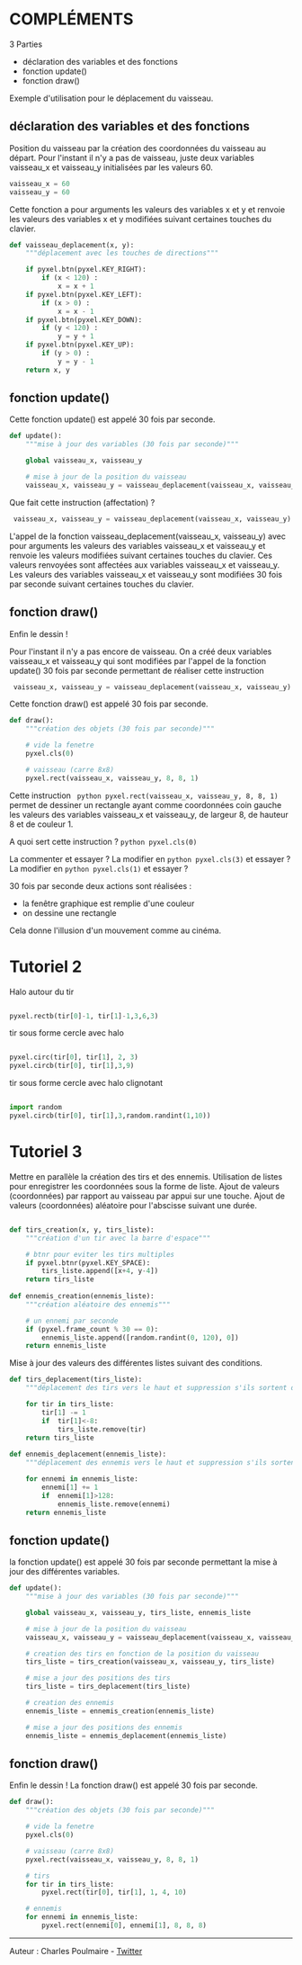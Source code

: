 # COMPLÉMENTS

3 Parties 
- déclaration des variables et des fonctions
- fonction update()
- fonction draw()

Exemple d'utilisation pour le déplacement du vaisseau.

## déclaration des variables et des fonctions 
Position du vaisseau par la création des coordonnées du vaisseau au départ.
Pour l'instant il n'y a pas de vaisseau, juste deux variables vaisseau_x et vaisseau_y
initialisées par les valeurs 60.

``` python
vaisseau_x = 60
vaisseau_y = 60
```

Cette fonction a pour arguments les valeurs des variables x et y et renvoie les valeurs des variables x et y
modifiées suivant certaines touches du clavier.
``` python
def vaisseau_deplacement(x, y):
    """déplacement avec les touches de directions"""

    if pyxel.btn(pyxel.KEY_RIGHT):
        if (x < 120) :
            x = x + 1
    if pyxel.btn(pyxel.KEY_LEFT):
        if (x > 0) :
            x = x - 1
    if pyxel.btn(pyxel.KEY_DOWN):
        if (y < 120) :
            y = y + 1
    if pyxel.btn(pyxel.KEY_UP):
        if (y > 0) :
            y = y - 1
    return x, y
```
## fonction update()

Cette fonction update() est appelé 30 fois par seconde. 
``` python
def update():
    """mise à jour des variables (30 fois par seconde)"""

    global vaisseau_x, vaisseau_y

    # mise à jour de la position du vaisseau
    vaisseau_x, vaisseau_y = vaisseau_deplacement(vaisseau_x, vaisseau_y)
```

Que fait cette instruction (affectation) ?

``` python   
 vaisseau_x, vaisseau_y = vaisseau_deplacement(vaisseau_x, vaisseau_y)
 ```
 
L'appel de la fonction vaisseau_deplacement(vaisseau_x, vaisseau_y) avec pour arguments les valeurs des variables 
vaisseau_x et vaisseau_y et renvoie les valeurs modifiées suivant certaines touches du clavier. 
Ces valeurs renvoyées sont affectées aux variables vaisseau_x et vaisseau_y.
Les valeurs des variables vaisseau_x et vaisseau_y sont modifiées 30 fois par seconde suivant certaines touches du clavier.

## fonction draw()
Enfin le dessin !
 
Pour l'instant il n'y a pas encore de vaisseau. On a créé deux variables vaisseau_x et vaisseau_y qui sont
modifiées par l'appel de la fonction update() 30 fois par seconde permettant de réaliser cette instruction 
``` python   
 vaisseau_x, vaisseau_y = vaisseau_deplacement(vaisseau_x, vaisseau_y)
 ```
 
Cette fonction draw() est appelé 30 fois par seconde.

``` python 
def draw():
    """création des objets (30 fois par seconde)"""

    # vide la fenetre
    pyxel.cls(0)

    # vaisseau (carre 8x8)
    pyxel.rect(vaisseau_x, vaisseau_y, 8, 8, 1)
 ```

Cette instruction ``` python pyxel.rect(vaisseau_x, vaisseau_y, 8, 8, 1)``` permet 
de dessiner un rectangle ayant comme coordonnées coin gauche les valeurs des variables vaisseau_x et vaisseau_y,
de largeur 8, de hauteur 8 et de couleur 1.

A quoi sert cette instruction ? 
``` python pyxel.cls(0) ```

La commenter et essayer ?
La modifier en ``` python pyxel.cls(3) ``` et essayer ?
La modifier en ``` python pyxel.cls(1) ``` et essayer ?

30 fois par seconde deux actions sont réalisées :
- la fenêtre graphique est remplie d'une couleur
- on dessine une rectangle

Cela donne l'illusion d'un mouvement comme au cinéma.
 
# Tutoriel 2

Halo autour du tir
``` python

pyxel.rectb(tir[0]-1, tir[1]-1,3,6,3)

```

tir sous forme cercle avec halo

``` python

pyxel.circ(tir[0], tir[1], 2, 3)
pyxel.circb(tir[0], tir[1],3,9)

```

tir sous forme cercle avec halo clignotant
``` python

import random
pyxel.circb(tir[0], tir[1],3,random.randint(1,10))

```

# Tutoriel 3

Mettre en parallèle la création des tirs et des ennemis.
Utilisation de listes pour enregistrer les coordonnées sous la forme de liste.
Ajout de valeurs (coordonnées) par rapport au vaisseau par appui sur une touche.
Ajout de valeurs (coordonnées) aléatoire pour l'abscisse suivant une durée.

``` python

def tirs_creation(x, y, tirs_liste):
    """création d'un tir avec la barre d'espace"""

    # btnr pour eviter les tirs multiples
    if pyxel.btnr(pyxel.KEY_SPACE):
        tirs_liste.append([x+4, y-4])
    return tirs_liste
	
def ennemis_creation(ennemis_liste):
    """création aléatoire des ennemis"""

    # un ennemi par seconde
    if (pyxel.frame_count % 30 == 0):
        ennemis_liste.append([random.randint(0, 120), 0])
    return ennemis_liste
```

Mise à jour des valeurs des différentes listes suivant des conditions.

``` python
def tirs_deplacement(tirs_liste):
    """déplacement des tirs vers le haut et suppression s'ils sortent du cadre"""

    for tir in tirs_liste:
        tir[1] -= 1
        if  tir[1]<-8:
            tirs_liste.remove(tir)
    return tirs_liste
	
def ennemis_deplacement(ennemis_liste):
    """déplacement des ennemis vers le haut et suppression s'ils sortent du cadre"""

    for ennemi in ennemis_liste:
        ennemi[1] += 1
        if  ennemi[1]>128:
            ennemis_liste.remove(ennemi)
    return ennemis_liste
```

## fonction update()
la fonction update() est appelé 30 fois par seconde permettant la mise à jour des différentes variables.

``` python
def update():
    """mise à jour des variables (30 fois par seconde)"""

    global vaisseau_x, vaisseau_y, tirs_liste, ennemis_liste

    # mise à jour de la position du vaisseau
    vaisseau_x, vaisseau_y = vaisseau_deplacement(vaisseau_x, vaisseau_y)

    # creation des tirs en fonction de la position du vaisseau
    tirs_liste = tirs_creation(vaisseau_x, vaisseau_y, tirs_liste)

    # mise a jour des positions des tirs
    tirs_liste = tirs_deplacement(tirs_liste)

    # creation des ennemis
    ennemis_liste = ennemis_creation(ennemis_liste)

    # mise a jour des positions des ennemis
    ennemis_liste = ennemis_deplacement(ennemis_liste) 
```

## fonction draw()
Enfin le dessin !
La fonction draw() est appelé 30 fois par seconde.
``` python
def draw():
    """création des objets (30 fois par seconde)"""

    # vide la fenetre
    pyxel.cls(0)

    # vaisseau (carre 8x8)
    pyxel.rect(vaisseau_x, vaisseau_y, 8, 8, 1)

    # tirs
    for tir in tirs_liste:
        pyxel.rect(tir[0], tir[1], 1, 4, 10)

    # ennemis
    for ennemi in ennemis_liste:
        pyxel.rect(ennemi[0], ennemi[1], 8, 8, 8) 
```

---

Auteur : Charles Poulmaire - [Twitter](https://twitter.com/PoulmaireC)
